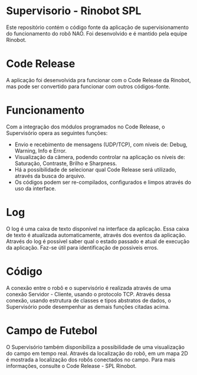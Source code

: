 # Supervisorio - Rinobot SPL


Este repositório contém o código fonte da aplicação de supervisionamento do funcionamento do robô NAO. Foi desenvolvido e é mantido pela equipe Rinobot.


# Code Release

A aplicação foi desenvolvida pra funcionar com o Code Release da Rinobot, mas pode ser convertido para funcionar com outros códigos-fonte.


# Funcionamento

Com a integração dos módulos programados no Code Release, o Supervisório opera as seguintes funções:

* Envio e recebimento de mensagens (UDP/TCP), com níveis de: Debug, Warning, Info e Error.
* Visualização da câmera, podendo controlar na aplicação os níveis de: Saturação, Contraste, Brilho e Sharpness.
* Há a possibilidade de selecionar qual Code Release será utilizado, através da busca do arquivo.
* Os códigos podem ser re-compilados, configurados e limpos através do uso da interface.

# Log

O log é uma caixa de texto disponível na interface da aplicação.
Essa caixa de texto é atualizada automaticamente, através dos eventos da aplicação.
Através do log é possível saber qual o estado passado e atual de execução da aplicação. Faz-se útil para identificação de possiveis erros.

# Código

A conexão entre o robô e o supervisório é realizada através de uma conexão Servidor - Cliente, usando o protocolo TCP.
Através dessa conexão, usando estrutura de classes e tipos abstratos de dados, o Supervisório pode desempenhar as demais funções citadas acima.

# Campo de Futebol

O Supervisório também disponibiliza a possibilidade de uma visualização do campo em tempo real.
Através da localização do robô, em um mapa 2D é mostrada a localização dos robôs conectados no campo.
Para mais informações, consulte o Code Release - SPL Rinobot.
